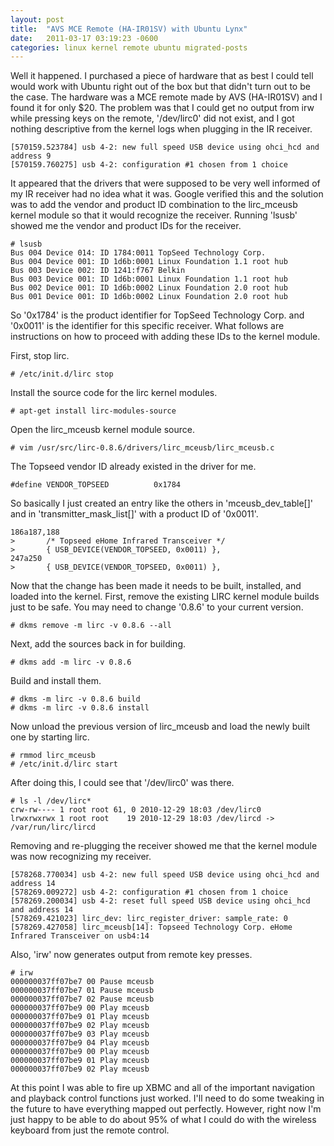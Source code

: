 ```yaml
---
layout: post
title:  "AVS MCE Remote (HA-IR01SV) with Ubuntu Lynx"
date:   2011-03-17 03:19:23 -0600
categories: linux kernel remote ubuntu migrated-posts
---
```


Well it happened. I purchased a piece of hardware that as best I could tell would work with Ubuntu right out of the box but that didn't turn out to be the case. The hardware was a MCE remote made by AVS (HA-IR01SV) and I found it for only $20. The problem was that I could get no output from irw while pressing keys on the remote, '/dev/lirc0' did not exist, and I got nothing descriptive from the kernel logs when plugging in the IR receiver.

    [570159.523784] usb 4-2: new full speed USB device using ohci_hcd and address 9
    [570159.760275] usb 4-2: configuration #1 chosen from 1 choice

It appeared that the drivers that were supposed to be very well informed of my IR receiver had no idea what it was. Google verified this and the solution was to add the vendor and product ID combination to the lirc_mceusb kernel module so that it would recognize the receiver. Running 'lsusb' showed me the vendor and product IDs for the receiver.

    # lsusb
    Bus 004 Device 014: ID 1784:0011 TopSeed Technology Corp.
    Bus 004 Device 001: ID 1d6b:0001 Linux Foundation 1.1 root hub
    Bus 003 Device 002: ID 1241:f767 Belkin
    Bus 003 Device 001: ID 1d6b:0001 Linux Foundation 1.1 root hub
    Bus 002 Device 001: ID 1d6b:0002 Linux Foundation 2.0 root hub
    Bus 001 Device 001: ID 1d6b:0002 Linux Foundation 2.0 root hub

So '0x1784' is the product identifier for TopSeed Technology Corp. and '0x0011' is the identifier for this specific receiver. What follows are instructions on how to proceed with adding these IDs to the kernel module.

First, stop lirc.

    # /etc/init.d/lirc stop

Install the source code for the lirc kernel modules.

    # apt-get install lirc-modules-source

Open the lirc_mceusb kernel module source.

    # vim /usr/src/lirc-0.8.6/drivers/lirc_mceusb/lirc_mceusb.c

The Topseed vendor ID already existed in the driver for me.

    #define VENDOR_TOPSEED          0x1784

So basically I just created an entry like the others in 'mceusb_dev_table[]' and in 'transmitter_mask_list[]' with a product ID of '0x0011'.

    186a187,188
    >       /* Topseed eHome Infrared Transceiver */
    >       { USB_DEVICE(VENDOR_TOPSEED, 0x0011) },
    247a250
    >       { USB_DEVICE(VENDOR_TOPSEED, 0x0011) },

Now that the change has been made it needs to be built, installed, and loaded into the kernel. First, remove the existing LIRC kernel module builds just to be safe. You may need to change '0.8.6' to your current version.

    # dkms remove -m lirc -v 0.8.6 --all

Next, add the sources back in for building.

    # dkms add -m lirc -v 0.8.6

Build and install them.

    # dkms -m lirc -v 0.8.6 build
    # dkms -m lirc -v 0.8.6 install

Now unload the previous version of lirc_mceusb and load the newly built one by starting lirc.

    # rmmod lirc_mceusb
    # /etc/init.d/lirc start

After doing this, I could see that '/dev/lirc0' was there.

    # ls -l /dev/lirc*
    crw-rw---- 1 root root 61, 0 2010-12-29 18:03 /dev/lirc0
    lrwxrwxrwx 1 root root    19 2010-12-29 18:03 /dev/lircd -> /var/run/lirc/lircd

Removing and re-plugging the receiver showed me that the kernel module was now recognizing my receiver.

    [578268.770034] usb 4-2: new full speed USB device using ohci_hcd and address 14
    [578269.009272] usb 4-2: configuration #1 chosen from 1 choice
    [578269.200034] usb 4-2: reset full speed USB device using ohci_hcd and address 14
    [578269.421023] lirc_dev: lirc_register_driver: sample_rate: 0
    [578269.427058] lirc_mceusb[14]: Topseed Technology Corp. eHome Infrared Transceiver on usb4:14

Also, 'irw' now generates output from remote key presses.

    # irw
    000000037ff07be7 00 Pause mceusb
    000000037ff07be7 01 Pause mceusb
    000000037ff07be7 02 Pause mceusb
    000000037ff07be9 00 Play mceusb
    000000037ff07be9 01 Play mceusb
    000000037ff07be9 02 Play mceusb
    000000037ff07be9 03 Play mceusb
    000000037ff07be9 04 Play mceusb
    000000037ff07be9 00 Play mceusb
    000000037ff07be9 01 Play mceusb
    000000037ff07be9 02 Play mceusb

At this point I was able to fire up XBMC and all of the important navigation and playback control functions just worked. I'll need to do some tweaking in the future to have everything mapped out perfectly. However, right now I'm just happy to be able to do about 95% of what I could do with the wireless keyboard from just the remote control.

